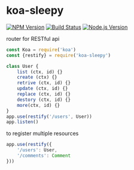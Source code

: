 # koa-sleepy

[![NPM Version][npm-image]][npm-url]
[![Build Status][travis-image]][travis-url]
[![Node.js Version][node-version-image]][node-version-url]

router for RESTful api

```js
const Koa = require('koa')
const {restify} = require('koa-sleepy')

class User {
    list (ctx, id) {}
    create (ctx) {}
    retrive (ctx, id) {}
    update (ctx, id) {}
    replace (ctx, id) {}
    destory (ctx, id) {}
    more(ctx, id) {}
}
app.use(restify('/users', User))
app.listen()
```

to register multiple resources

```js
app.use(restify({
    '/users': User,
    '/comments': Comment
}))
```

[npm-image]: https://img.shields.io/npm/v/koa-sleepy.svg?style=flat
[npm-url]: https://npmjs.org/package/koa-sleepy
[travis-image]: https://img.shields.io/travis/zweifisch/koa-sleepy.svg?style=flat
[travis-url]: https://travis-ci.org/zweifisch/koa-sleepy
[node-version-image]: https://img.shields.io/node/v/koa-sleepy.svg
[node-version-url]: https://nodejs.org/en/download/
